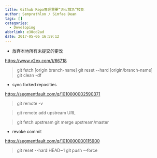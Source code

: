 ```yaml
---
title: Github Repo管理重要“灭火救急”技能
author: Semprathlon / Simfae Dean
tags: []
categories:
  - Developing
abbrlink: e30cd2ad
date: 2017-05-06 16:59:12
---
```

- 放弃本地所有未提交的更改

https://www.v2ex.com/t/66718

> git fetch [origin branch-name]
> git reset --hard [origin/branch-name]
> git clean -df

- sync forked reposities

https://segmentfault.com/q/1010000002590371

> git remote -v

> git remote add upstream URL

> git fetch upstream
> git merge upstream/master

- revoke commit

https://segmentfault.com/q/1010000000115900

> git reset --hard HEAD~1
> git push --force